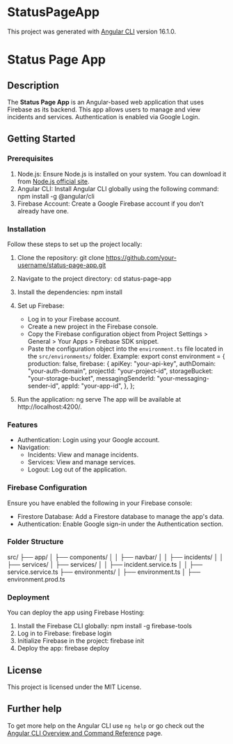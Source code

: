 # StatusPageApp

This project was generated with [Angular CLI](https://github.com/angular/angular-cli) version 16.1.0.

# Status Page App

## Description
The **Status Page App** is an Angular-based web application that uses Firebase as its backend. This app allows users to manage and view incidents and services. Authentication is enabled via Google Login.

## Getting Started

### Prerequisites
1. Node.js: Ensure Node.js is installed on your system. You can download it from [Node.js official site](https://nodejs.org/).
2. Angular CLI: Install Angular CLI globally using the following command:
   npm install -g @angular/cli
3. Firebase Account: Create a Google Firebase account if you don’t already have one.

### Installation
Follow these steps to set up the project locally:

1. Clone the repository:
   git clone https://github.com/your-username/status-page-app.git
2. Navigate to the project directory:
   cd status-page-app
3. Install the dependencies:
   npm install
4. Set up Firebase:
   - Log in to your Firebase account.
   - Create a new project in the Firebase console.
   - Copy the Firebase configuration object from Project Settings > General > Your Apps > Firebase SDK snippet.
   - Paste the configuration object into the `environment.ts` file located in the `src/environments/` folder. Example:
     export const environment = {
       production: false,
       firebase: {
         apiKey: "your-api-key",
         authDomain: "your-auth-domain",
         projectId: "your-project-id",
         storageBucket: "your-storage-bucket",
         messagingSenderId: "your-messaging-sender-id",
         appId: "your-app-id",
       },
     };

5. Run the application:
   ng serve
   The app will be available at http://localhost:4200/.

### Features
- Authentication: Login using your Google account.
- Navigation:
  - Incidents: View and manage incidents.
  - Services: View and manage services.
  - Logout: Log out of the application.

### Firebase Configuration
Ensure you have enabled the following in your Firebase console:
- Firestore Database: Add a Firestore database to manage the app's data.
- Authentication: Enable Google sign-in under the Authentication section.

### Folder Structure
src/
├── app/
│   ├── components/
│   │   ├── navbar/
│   │   ├── incidents/
│   │   ├── services/
│   ├── services/
│   │   ├── incident.service.ts
│   │   ├── service.service.ts
├── environments/
│   ├── environment.ts
│   ├── environment.prod.ts

### Deployment
You can deploy the app using Firebase Hosting:
1. Install the Firebase CLI globally:
   npm install -g firebase-tools
2. Log in to Firebase:
   firebase login
3. Initialize Firebase in the project:
   firebase init
4. Deploy the app:
   firebase deploy

## License
This project is licensed under the MIT License.

## Further help

To get more help on the Angular CLI use `ng help` or go check out the [Angular CLI Overview and Command Reference](https://angular.io/cli) page.
